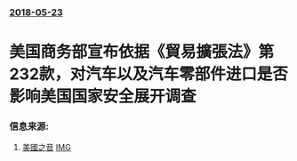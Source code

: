 ### [2018-05-23](/news/2018/05/23/index.md)

##### 
# 美国商务部宣布依据《貿易擴張法》第232款，对汽车以及汽车零部件进口是否影响美国国家安全展开调查 




### 信息来源:

1. [美國之音](https://www.voachinese.com/a/us-trump-auto-tariffs-20180523/4407670.html) [IMG](https://gdb.voanews.com/B6C1F35A-BD15-4EDC-9EFA-44EA33ED2B7D_w1200_r1_s.jpg)
